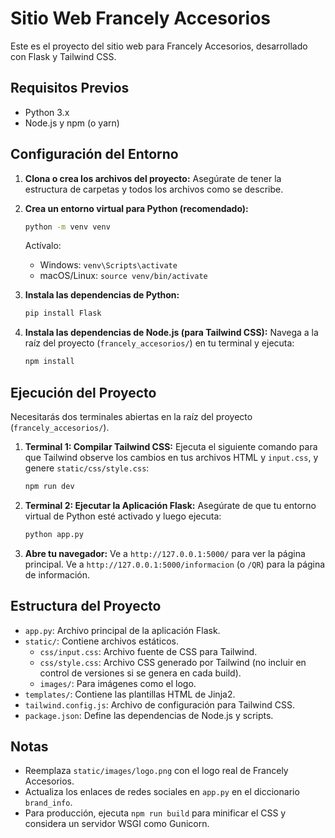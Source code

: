 # Sitio Web Francely Accesorios

Este es el proyecto del sitio web para Francely Accesorios, desarrollado con Flask y Tailwind CSS.

## Requisitos Previos

- Python 3.x
- Node.js y npm (o yarn)

## Configuración del Entorno

1.  **Clona o crea los archivos del proyecto:**
    Asegúrate de tener la estructura de carpetas y todos los archivos como se describe.

2.  **Crea un entorno virtual para Python (recomendado):**
    ```bash
    python -m venv venv
    ```
    Actívalo:
    - Windows: `venv\Scripts\activate`
    - macOS/Linux: `source venv/bin/activate`

3.  **Instala las dependencias de Python:**
    ```bash
    pip install Flask
    ```

4.  **Instala las dependencias de Node.js (para Tailwind CSS):**
    Navega a la raíz del proyecto (`francely_accesorios/`) en tu terminal y ejecuta:
    ```bash
    npm install
    ```

## Ejecución del Proyecto

Necesitarás dos terminales abiertas en la raíz del proyecto (`francely_accesorios/`).

1.  **Terminal 1: Compilar Tailwind CSS:**
    Ejecuta el siguiente comando para que Tailwind observe los cambios en tus archivos HTML y `input.css`, y genere `static/css/style.css`:
    ```bash
    npm run dev
    ```

2.  **Terminal 2: Ejecutar la Aplicación Flask:**
    Asegúrate de que tu entorno virtual de Python esté activado y luego ejecuta:
    ```bash
    python app.py
    ```

3.  **Abre tu navegador:**
    Ve a `http://127.0.0.1:5000/` para ver la página principal.
    Ve a `http://127.0.0.1:5000/informacion` (o `/QR`) para la página de información.

## Estructura del Proyecto

-   `app.py`: Archivo principal de la aplicación Flask.
-   `static/`: Contiene archivos estáticos.
    -   `css/input.css`: Archivo fuente de CSS para Tailwind.
    -   `css/style.css`: Archivo CSS generado por Tailwind (no incluir en control de versiones si se genera en cada build).
    -   `images/`: Para imágenes como el logo.
-   `templates/`: Contiene las plantillas HTML de Jinja2.
-   `tailwind.config.js`: Archivo de configuración para Tailwind CSS.
-   `package.json`: Define las dependencias de Node.js y scripts.

## Notas

-   Reemplaza `static/images/logo.png` con el logo real de Francely Accesorios.
-   Actualiza los enlaces de redes sociales en `app.py` en el diccionario `brand_info`.
-   Para producción, ejecuta `npm run build` para minificar el CSS y considera un servidor WSGI como Gunicorn.
